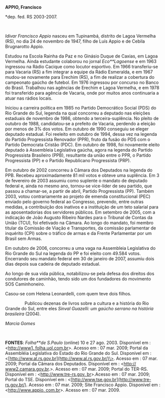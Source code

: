 **APPIO, Francisco**

\*dep. fed. RS 2003-2007.

 

*Idivar Francisco Appio* nasceu em Tupinambá, distrito de Lagoa Vermelha
(RS), no dia 24 de novembro de 1947, filho de Luís Appio e de Cebila
Brugnarotto Appio.

Estudou na Escola Rainha da Paz e no Ginásio Duque de Caxias, em Lagoa
Vermelha. Ainda estudante colaborou no jornal *Eco**Lagoense* e em 1963
ingressou na Rádio Cacique como locutor esportivo. Em 1966 transferiu-se
para Vacaria (RS) a fim integrar a equipe da Rádio Esmeralda, e em 1967
mudou-se novamente para Erechim (RS), a fim de realizar a cobertura do
campeonato gaúcho de futebol. Em 1976 ingressou por concurso no Banco do
Brasil. Trabalhou nas agências de Erechim e Lagoa Vermelha, e em 1978
foi transferido para agência de Vacaria, onde por muitos anos
continuaria a atuar nas rádios locais.

Iniciou a carreira política em 1985 no Partido Democrático Social (PDS)
do Rio Grande do Sul, legenda na qual concorreu a deputado nas eleições
estaduais de novembro de 1986, obtendo a terceira-suplência. No pleito
de outubro de 1988, candidatou-se a prefeito de Vacaria, perdendo a
eleição por menos de 3% dos votos. Em outubro de 1990 conseguiu se
eleger deputado estadual. Foi reeleito em outubro de 1994, dessa vez na
legenda do Partido Progressista Renovador (PPR), fruto da fusão do PDS
com o Partido Democrata Cristão (PDC). Em outubro de 1998, foi novamente
eleito deputado à Assembleia Legislativa gaúcha, agora na legenda do
Partido Progressista Brasileiro (PPB), resultante da união entre o PPR,
o Partido Progressista (PP) e o Partido Republicano Progressista (PRP).
 

Em outubro de 2002 concorreu à Câmara dos Deputados na legenda do PPB.
Recebeu aproximadamente 81 mil votos e obteve uma suplência. Em 3 de
fevereiro de 2003 assumiu como suplente o mandato de deputado federal e,
ainda no mesmo ano, tornou-se vice-líder de seu partido, que passou a
chamar-se, a partir de abril, Partido Progressista (PP). Também 2003,
votou contrariamente ao projeto de emenda constitucional (PEC) enviado
pelo governo federal ao Congresso, prevendo, entre outras medidas, a
contribuição dos inativos e a instituição de um teto salarial para as
aposentadorias dos servidores públicos. Em setembro de 2005, com a
indicação de João Augusto Ribeiro Nardes para o Tribunal de Contas da
União (TCU), foi efetivado na Câmara. Ao longo do mandato, foi membro
titular da Comissão de Viação e Transportes, da comissão parlamentar de
inquérito (CPI) sobre o tráfico de armas e da Frente Parlamentar por um
Brasil sem Armas.

Em outubro de 2006, concorreu a uma vaga na Assembleia Legislativa do
Rio Grande do Sul na legenda do PP e foi eleito com 49.584 votos.
Encerrando seu mandato federal em 30 de janeiro de 2007, assumiu dois
dias depois sua cadeira de deputado estadual.

Ao longo de sua vida pública, notabilizou-se pela defesa dos direitos
dos condutores de caminhão, tendo sido um dos fundadores do movimento
SOS Caminhoneiro.

Casou-se com Helena Leonardelli, com quem teve dois filhos.

                Publicou dezenas de livros sobre a cultura e a história
do Rio Grande do Sul, entre eles *Sinval Guazelli: um gaúcho serrano na
história brasileira* (2004).

*Marcia Gomes*

 

**FONTES**: *Folha**de S.Paulo* (online) 10 e 27 ago. 2003. Disponível
em : \<[http://www1.
folha.uol.com.br](http://www1.%20folha.uol.com.br)\>. Acesso em : 07
mar. 2009; Portal da Assembléia Legislativa do Estado do Rio Grande do
Sul. Disponível em :
\<[http://www.al.rs.gov.br](http://www.al.rs.gov.br/)\>. Acesso em : 07
mar. 2009; Portal da Câmara dos Deputados. Disponível em : \<[http://
www2.camara.gov.br](http://%20www2.camara.gov.br).\>. Acesso em : 07
mar. 2009; Portal do TER-RS. Disponível em : \<[http://www.tre-rs.gov.
br](http://www.tre-rs.gov.%20br)\>.Acesso em : 07 mar. 2009; Portal do
TSE. Disponível em :
\<[http://www.tse.gov.br](http://www.tre-rs.gov.br/). Acesso em : 07
mar. 2009; Site Francisco Appio. Disponível em : \<[http://www.appio.
com.br](http://www.appio.%20com.br)\>. Acesso em : 07 mar. 2009.

 

 

 
